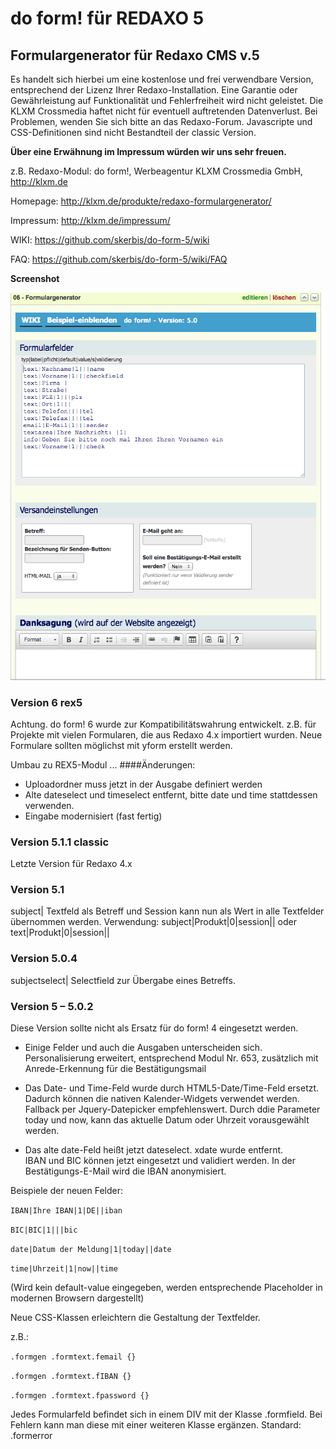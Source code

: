 
do form! für REDAXO 5
=================


Formulargenerator für Redaxo CMS v.5
--------------------------------

Es handelt sich hierbei um eine kostenlose und frei verwendbare Version, entsprechend der Lizenz Ihrer Redaxo-Installation. Eine Garantie oder Gewährleistung auf Funktionalität und Fehlerfreiheit wird nicht geleistet. Die KLXM Crossmedia haftet nicht für eventuell auftretenden Datenverlust. Bei Problemen, wenden Sie sich bitte an das Redaxo-Forum. 
Javascripte und CSS-Definitionen sind nicht Bestandteil der classic Version.

**Über eine Erwähnung im Impressum würden wir uns sehr freuen.** 

z.B. Redaxo-Modul: do form!, Werbeagentur KLXM Crossmedia GmbH, http://klxm.de

Homepage: http://klxm.de/produkte/redaxo-formulargenerator/

Impressum: http://klxm.de/impressum/

WIKI: https://github.com/skerbis/do-form-5/wiki

FAQ: https://github.com/skerbis/do-form-5/wiki/FAQ



**Screenshot**

![](<screenshot_.png>)





### Version 6 rex5
Achtung. do form! 6 wurde zur Kompatibilitätswahrung entwickelt. 
z.B. für Projekte mit vielen Formularen, die aus Redaxo 4.x importiert wurden. 
Neue Formulare sollten möglichst mit yform erstellt werden. 

Umbau zu REX5-Modul ...
####Änderungen: 
- Uploadordner muss jetzt in der Ausgabe definiert werden
- Alte dateselect und timeselect entfernt, bitte date und time stattdessen verwenden. 
- Eingabe modernisiert (fast fertig) 




### Version 5.1.1 classic
Letzte Version für Redaxo 4.x


### Version 5.1 
subject| 
Textfeld als Betreff
und Session kann nun als Wert in alle Textfelder übernommen werden. 
Verwendung: subject|Produkt|0|session||  oder text|Produkt|0|session||

### Version 5.0.4 
subjectselect| 
Selectfield zur Übergabe eines Betreffs. 

### Version 5 – 5.0.2 

Diese Version sollte nicht als Ersatz für do form! 4 eingesetzt werden.

-   Einige Felder und auch die Ausgaben unterscheiden sich.  Personalisierung
    erweitert, entsprechend Modul Nr. 653, zusätzlich mit Anrede-Erkennung für
    die Bestätigungsmail

-   Das Date- und Time-Feld wurde durch HTML5-Date/Time-Feld ersetzt. Dadurch können die nativen
    Kalender-Widgets verwendet werden. Fallback per Jquery-Datepicker
    empfehlenswert. Durch ddie Parameter today und now, kann das aktuelle Datum oder Uhrzeit
    vorausgewählt werden.

-   Das alte date-Feld heißt jetzt dateselect. xdate wurde entfernt.  
    IBAN und BIC können jetzt eingesetzt und validiert werden. In der
    Bestätigungs-E-Mail wird die IBAN anonymisiert.

Beispiele der neuen Felder:

`IBAN|Ihre IBAN|1|DE||iban `

`BIC|BIC|1|||bic `

`date|Datum der Meldung|1|today||date `

`time|Uhrzeit|1|now||time `

(Wird kein default-value eingegeben, werden entsprechende Placeholder in
modernen Browsern dargestellt)

Neue CSS-Klassen erleichtern die Gestaltung der Textfelder.

z.B.:

`.formgen .formtext.femail {} `

`.formgen .formtext.fIBAN {} `

`.formgen .formtext.fpassword {} `



Jedes Formularfeld befindet sich in einem DIV mit der Klasse .formfield. Bei
Fehlern kann man diese mit einer weiteren Klasse ergänzen.  Standard: .formerror
